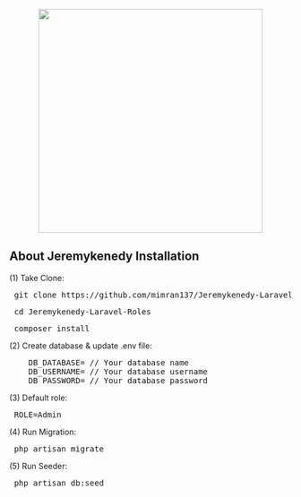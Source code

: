 <p align="center"><a href="https://laravel.com" target="_blank"><img src="https://raw.githubusercontent.com/laravel/art/master/logo-lockup/5%20SVG/2%20CMYK/1%20Full%20Color/laravel-logolockup-cmyk-red.svg" width="400"></a></p>

## About Jeremykenedy Installation

<p>(1) Take Clone: </p>
<pre> git clone https://github.com/mimran137/Jeremykenedy-Laravel-Roles.git </pre>
<pre> cd Jeremykenedy-Laravel-Roles </pre>
<pre> composer install </pre>

<p>(2) Create database & update .env file: </p>
<pre>
    DB_DATABASE= // Your database name
    DB_USERNAME= // Your database username
    DB_PASSWORD= // Your database password
</pre>

<p>(3) Default role: </p>
<pre> ROLE=Admin </pre>

<p>(4) Run Migration: </p>
<pre> php artisan migrate </pre>

<p>(5) Run Seeder: </p>
<pre> php artisan db:seed </pre>